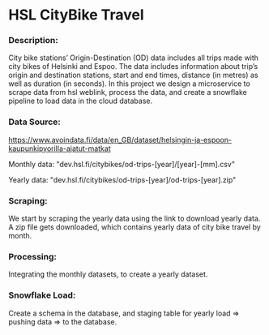 # HSL CityBike Travel  

### Description:  

City bike stations’ Origin-Destination (OD) data includes all trips made with city bikes of Helsinki and Espoo. The data includes information about trip’s origin and destination stations, start and end times, distance (in metres) as well as duration (in seconds). In this project we design a microservice to scrape data from hsl weblink, process the data, and create a snowflake pipeline to load data in the cloud database. 


### Data Source:

https://www.avoindata.fi/data/en_GB/dataset/helsingin-ja-espoon-kaupunkipyorilla-ajatut-matkat

Monthly data: "dev.hsl.fi/citybikes/od-trips-[year]/[year]-[mm].csv" 

Yearly data: "dev.hsl.fi/citybikes/od-trips-[year]/od-trips-[year].zip" 

### Scraping:  

We start by scraping the yearly data using the link to download yearly data. A zip file gets downloaded, which contains yearly data of city bike travel by month.


### Processing:  

Integrating the monthly datasets, to create a yearly dataset.


### Snowflake Load:  

Create a schema in the database, and staging table for yearly load => pushing data => to the database.




